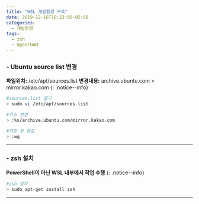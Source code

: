 ```yaml
---
title: "WSL 개발환경 구축"
date: 2019-12-16T10:22:00-05:00
categories:
  - 개발환경
tags:
  - zsh
  - OpenFOAM
---
```

### - Ubuntu source list 변경
  **파일위치:** /etc/apt/sources.list
  **변경내용:** archive.ubuntu.com > mirror.kakao.com
  {: .notice--info}

  ```bash
  #sources.list 열기
  > sudo vi /etc/apt/sources.list
  ```

  ```bash
  #주소 변경
  > :%s/archive.ubuntu.com/mirror.kakao.com

  #저장 후 종료
  > :wq
  ```
***

### - zsh 설치
  **PowerShell이 아닌 WSL 내부에서 작업 수행**
  {: .notice--info}

  ```bash
  #zsh 설치
  > sudo apt-get install zsh
  ```
***
